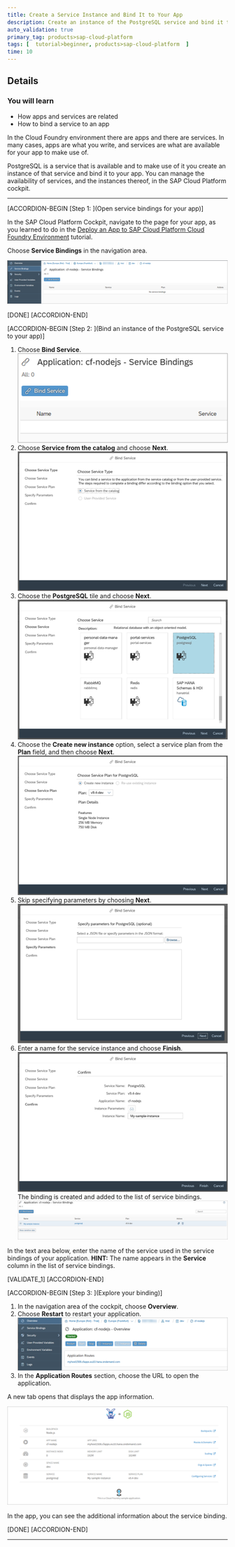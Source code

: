 ```yaml
---
title: Create a Service Instance and Bind It to Your App
description: Create an instance of the PostgreSQL service and bind it to your app, as a way to explore how SAP Cloud Platform Cloud Foundry services and apps are connected.
auto_validation: true
primary_tag: products>sap-cloud-platform
tags: [  tutorial>beginner, products>sap-cloud-platform  ]
time: 10
---
```


## Details
### You will learn  
- How apps and services are related
- How to bind a service to an app

In the Cloud Foundry environment there are apps and there are services. In many cases, apps are what you write, and services are what are available for your app to make use of.

PostgreSQL is a service that is available and to make use of it you create an instance of that service and bind it to your app. You can manage the availability of services, and the instances thereof, in the SAP Cloud Platform cockpit.

---

[ACCORDION-BEGIN [Step 1: ](Open service bindings for your app)]

In the SAP Cloud Platform Cockpit, navigate to the page for your app, as you learned to do in the [Deploy an App to SAP Cloud Platform Cloud Foundry Environment](https://developers.sap.com/tutorials/cp-cf-dev-02-deploy-app.html) tutorial.

Choose **Service Bindings** in the navigation area.

![Screenshot of Service Bindings area](Service-bindings.PNG)

[DONE]
[ACCORDION-END]

[ACCORDION-BEGIN [Step 2: ](Bind an instance of the PostgreSQL service to your app)]

 1. Choose **Bind Service**.  
 ![Button Bind Service](Bind-service-button.PNG)
 1. Choose **Service from the catalog** and choose **Next**. ![Service wizard ](Service-from-catalog.PNG)
 1. Choose the **PostgreSQL** tile and choose **Next**. ![PostgreSQL tile](Postgresql-tile.PNG)
 1.  Choose the **Create new instance** option, select a service plan from the **Plan** field, and then choose **Next**. ![Service Plan for PostgreSQL](Service-plan.PNG)
 1.  Skip specifying parameters by choosing **Next**. ![Parameters](Parameters.PNG)
 1.  Enter a name for the service instance and choose **Finish**.
![Instance name](Instance-name.PNG)
The binding is created and added to the list of service bindings.
![Screenshot of list of service bindings after creation](Created-instance.PNG)

In the text area below, enter the name of the service used in the service bindings of your application. **HINT:** The name appears in the **Service** column in the list of service bindings.

[VALIDATE_1]
[ACCORDION-END]


[ACCORDION-BEGIN [Step 3: ](Explore your binding)]

 1.  In the navigation area of the cockpit, choose **Overview**.
 1.  Choose **Restart** to restart your application. ![Restart button](Restart.PNG)
 1.  In the **Application Routes** section, choose the URL to open the application.

 A new tab opens that displays the app information.

 ![CF application information](CF-app-with-service.PNG)

 In the app, you can see the additional information about the service binding.

[DONE]
[ACCORDION-END]

---

